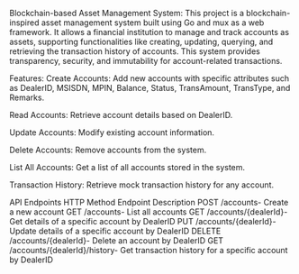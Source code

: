 Blockchain-based Asset Management System: 
This project is a blockchain-inspired asset management system built using Go and mux as a web framework. It allows a financial institution to manage and track accounts as assets, supporting functionalities 
like creating, updating, querying, and retrieving the transaction history of accounts. This system provides transparency, security, and immutability for account-related transactions.

Features:
Create Accounts: Add new accounts with specific attributes such as DealerID, MSISDN, MPIN, Balance, Status, TransAmount, TransType, and Remarks.

Read Accounts: Retrieve account details based on DealerID.

Update Accounts: Modify existing account information.

Delete Accounts: Remove accounts from the system.

List All Accounts: Get a list of all accounts stored in the system.

Transaction History: Retrieve mock transaction history for any account.


API Endpoints
HTTP Method	Endpoint	Description
POST	/accounts-	Create a new account
GET	/accounts-	List all accounts
GET	/accounts/{dealerId}-	Get details of a specific account by DealerID
PUT	/accounts/{dealerId}-	Update details of a specific account by DealerID
DELETE	/accounts/{dealerId}-	Delete an account by DealerID
GET	/accounts/{dealerId}/history-	Get transaction history for a specific account by DealerID
